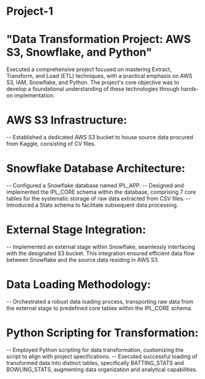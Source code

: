 # Project-1
# "Data Transformation Project: AWS S3, Snowflake, and Python"

Executed a comprehensive project focused on mastering Extract, Transform, and Load (ETL) techniques, with a practical emphasis on AWS S3, IAM, Snowflake, and Python. The project's core objective was to develop a foundational understanding of these technologies through hands-on implementation.

# AWS S3 Infrastructure:
-- Established a dedicated AWS S3 bucket to house source data procured from Kaggle, consisting of CV files.

# Snowflake Database Architecture:
-- Configured a Snowflake database named IPL_APP.
-- Designed and implemented the IPL_CORE schema within the database, comprising 7 core tables for the systematic storage of raw data extracted from CSV files.
-- Introduced a Stats schema to facilitate subsequent data processing.

# External Stage Integration:
-- Implemented an external stage within Snowflake, seamlessly interfacing with the designated S3 bucket. This integration ensured efficient data flow between Snowflake and the source data residing in AWS S3.

# Data Loading Methodology:
-- Orchestrated a robust data loading process, transporting raw data from the external stage to predefined core tables within the IPL_CORE schema.

# Python Scripting for Transformation:
-- Employed Python scripting for data transformation, customizing the script to align with project specifications.
-- Executed successful loading of transformed data into distinct tables, specifically BATTING_STATS and BOWLING_STATS, augmenting data organization and analytical capabilities.
